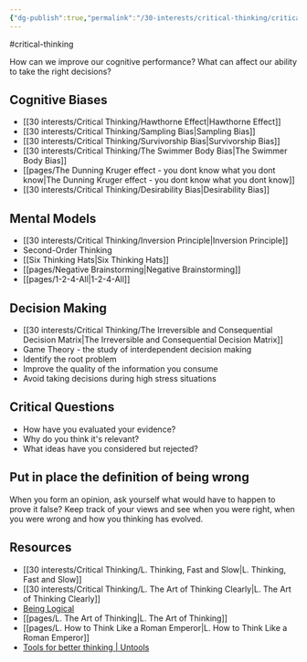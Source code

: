 ```yaml
---
{"dg-publish":true,"permalink":"/30-interests/critical-thinking/critical-thinking/","dgHomeLink":true,"dgPassFrontmatter":false}
---
```


#critical-thinking

How can we improve our cognitive performance? What can affect our ability to take the right decisions?

## Cognitive Biases
- [[30 interests/Critical Thinking/Hawthorne Effect|Hawthorne Effect]]
- [[30 interests/Critical Thinking/Sampling Bias|Sampling Bias]]
- [[30 interests/Critical Thinking/Survivorship Bias|Survivorship Bias]]
- [[30 interests/Critical Thinking/The Swimmer Body Bias|The Swimmer Body Bias]]
- [[pages/The Dunning Kruger effect - you dont know what you dont know|The Dunning Kruger effect - you dont know what you dont know]]
- [[30 interests/Critical Thinking/Desirability Bias|Desirability Bias]]
## Mental Models
- [[30 interests/Critical Thinking/Inversion Principle|Inversion Principle]]
- Second-Order Thinking
- [[Six Thinking Hats|Six Thinking Hats]]
- [[pages/Negative Brainstorming|Negative Brainstorming]]
- [[pages/1-2-4-All|1-2-4-All]]
## Decision Making
- [[30 interests/Critical Thinking/The Irreversible and Consequential Decision Matrix|The Irreversible and Consequential Decision Matrix]]
- Game Theory - the study of interdependent decision making
- Identify the root problem
- Improve the quality of the information you consume
- Avoid taking decisions during high stress situations
## Critical Questions
- How have you evaluated your evidence?
- Why do you think it's relevant?
- What ideas have you considered but rejected?

## Put in place the definition of being wrong
When you form an opinion, ask yourself what would have to happen to prove it false?
Keep track of your views and see when you were right, when you were wrong and how you thinking has evolved.
## Resources
- [[30 interests/Critical Thinking/L. Thinking, Fast and Slow|L. Thinking, Fast and Slow]]
- [[30 interests/Critical Thinking/L. The Art of Thinking Clearly|L. The Art of Thinking Clearly]]
- [Being Logical](obsidian://open?vault=Highlights&file=highlights%2FBooks%2FBeing%20Logical)
- [[pages/L. The Art of Thinking|L. The Art of Thinking]]
- [[pages/L. How to Think Like a Roman Emperor|L. How to Think Like a Roman Emperor]]
- [Tools for better thinking | Untools](https://untools.co)